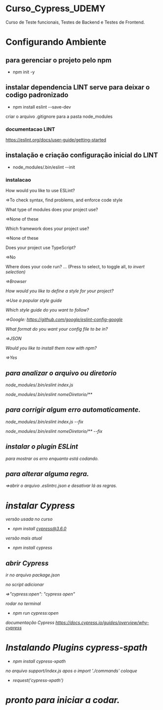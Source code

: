 # Curso_Cypress_UDEMY
Curso de Teste funcionais, Testes de Backend e Testes de Frontend.

# Configurando Ambiente
## para gerenciar o projeto pelo npm
- npm init -y

## instalar dependencia LINT serve para deixar o codigo padronizado
- npm install eslint --save-dev

criar o arquivo .gitignore para a pasta node_modules

### documentacao LINT
https://eslint.org/docs/user-guide/getting-started

## instalação e criação configuração inicial do LINT
- node_modules/.bin/eslint --init
### instalacao
How would you like to use ESLint?

=>To check syntax, find problems, and enforce code style

What type of modules does your project use?

=>None of these

Which framework does your project use?

=>None of these

Does your project use TypeScript?

=>No

Where does your code run? ...  (Press <space> to select, <a> to toggle all, <i> to invert selection)

=>Browser

How would you like to define a style for your project?

=>Use a popular style guide

Which style guide do you want to follow?

=>Google: https://github.com/google/eslint-config-google

What format do you want your config file to be in?

=>JSON

Would you like to install them now with npm?

=>Yes

## para analizar o arquivo ou diretorio

node_modules/.bin/eslint index.js

node_modules/.bin/eslint nomeDiretorio/**
## para corrigir algum erro automaticamente.

node_modules/.bin/eslint index.js --fix

node_modules/.bin/eslint nomeDiretorio/**  --fix

## instalar o plugin ESLint

para mostrar os erro enquanto está codando.

## para alterar alguma regra.

=>abrir o arquivo .eslintrc.json e desativar lá as regras.

# instalar Cypress

versão usada no curso

- npm install cypress@3.6.0

versão mais atual
- npm install cypress 

## abrir Cypress

ir no arquivo package.json

no script adicionar

=>"cypress:open": "cypress open"

rodar no terminal

- npm run cypress:open

documentação Cypress
https://docs.cypress.io/guides/overview/why-cypress

# Instalando Plugins cypress-spath

- npm install  cypress-xpath

no arquivo support/index.js apos o import './commands' coloque

- request('cypress-xpath')


# pronto para iniciar a codar.
